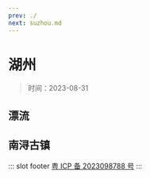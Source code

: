 ```yaml
---
prev: ./
next: suzhou.md
---
```


# 湖州

> 时间：2023-08-31

## 漂流

## 南浔古镇




::: slot footer
[粤 ICP 备 2023098788 号](https://beian.miit.gov.cn/)
:::

